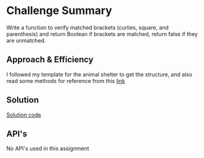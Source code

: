 # Challenge Summary
Write a function to verify matched brackets (curlies, square, and parenthesis) and return Boolean if brackets are matched, return false if they are unmatched.


## Approach & Efficiency
I followed my template for the animal shelter to get the structure, and also read some methods for reference from this [link](https://www.geeksforgeeks.org/check-for-balanced-parentheses-in-python/)

## Solution
[Solution code]()

## API's
No API's used in this assignment
